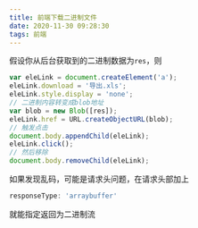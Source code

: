 ```yaml
---
title: 前端下载二进制文件
date: 2020-11-30 09:28:30
tags: 前端
---
```


假设你从后台获取到的二进制数据为`res`，则

<!--more-->

```javascript
var eleLink = document.createElement('a');
eleLink.download = '导出.xls';
eleLink.style.display = 'none';
// 二进制内容转变成blob地址
var blob = new Blob([res]);
eleLink.href = URL.createObjectURL(blob);
// 触发点击
document.body.appendChild(eleLink);
eleLink.click();
// 然后移除
document.body.removeChild(eleLink);
```

如果发现乱码，可能是请求头问题，在请求头部加上

```javascript
responseType: 'arraybuffer'
```

就能指定返回为二进制流